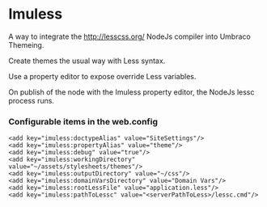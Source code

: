 Imuless
=======

A way to integrate the http://lesscss.org/ NodeJs compiler into Umbraco Themeing.

Create themes the usual way with Less syntax.

Use a property editor to expose override Less variables.

On publish of the node with the Imuless property editor, the NodeJs lessc process runs.

### Configurable items in the web.config

    <add key="imuless:doctypeAlias" value="SiteSettings"/>
    <add key="imuless:propertyAlias" value="theme"/>
    <add key="imuless:debug" value="true"/>
    <add key="imuless:workingDirectory" value="~/assets/stylesheets/themes"/>
    <add key="imuless:outputDirectory" value="~/css"/>
    <add key="imuless:domainVarsDirectory" value="Domain Vars"/>
    <add key="imuless:rootLessFile" value="application.less"/>
    <add key="imuless:pathToLessc" value="<serverPathToLess>/lessc.cmd"/>
